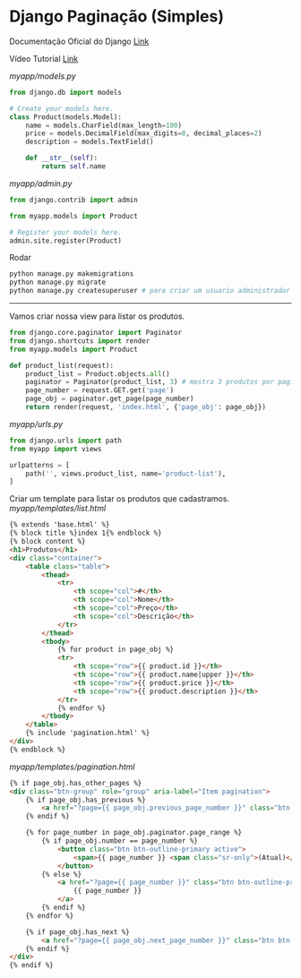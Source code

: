 # Django Paginação (Simples)

Documentação Oficial do Django [Link](https://docs.djangoproject.com/en/4.1/ref/paginator/)

Vídeo Tutorial [Link](https://www.youtube.com/watch?v=kcXPT06LnLQ)

 *myapp/models.py*
``` python
from django.db import models

# Create your models here.
class Product(models.Model):
    name = models.CharField(max_length=100)
    price = models.DecimalField(max_digits=8, decimal_places=2)
    description = models.TextField()

    def __str__(self):
        return self.name
 ``` 
 
 *myapp/admin.py*
```python
from django.contrib import admin

from myapp.models import Product

# Register your models here.
admin.site.register(Product)
```

Rodar
```python
python manage.py makemigrations
python manage.py migrate
python manage.py createsuperuser # para criar um usuario administrador para acessar django admin
```

---

Vamos criar nossa view para listar os produtos.
```python
from django.core.paginator import Paginator
from django.shortcuts import render
from myapp.models import Product

def product_list(request):
    product_list = Product.objects.all()
    paginator = Paginator(product_list, 3) # mostra 3 produtos por pagina
    page_number = request.GET.get('page')
    page_obj = paginator.get_page(page_number)
    return render(request, 'index.html', {'page_obj': page_obj})
```

*myapp/urls.py*
```python
from django.urls import path 
from myapp import views

urlpatterns = [
    path('', views.product_list, name='product-list'), 
]
```

Criar um template para listar os produtos que cadastramos.
*myapp/templates/list.html*
```html
{% extends 'base.html' %}
{% block title %}index 1{% endblock %}
{% block content %}
<h1>Produtos</h1>
<div class="container"> 
    <table class="table"> 
        <thead>
            <tr>
                <th scope="col">#</th>
                <th scope="col">Nome</th>
                <th scope="col">Preço</th>
                <th scope="col">Descrição</th>
            </tr>
        </thead> 
        <tbody>
            {% for product in page_obj %}
            <tr>
                <th scope="row">{{ product.id }}</th>
                <th scope="row">{{ product.name|upper }}</th>
                <th scope="row">{{ product.price }}</th>
                <th scope="row">{{ product.description }}</th>
            </tr>
            {% endfor %}
        </tbody>
    </table> 
    {% include 'pagination.html' %} 
</div> 
{% endblock %}
```

*myapp/templates/pagination.html*
```html
{% if page_obj.has_other_pages %}
<div class="btn-group" role="group" aria-label="Item pagination">
    {% if page_obj.has_previous %}
        <a href="?page={{ page_obj.previous_page_number }}" class="btn btn-outline-primary">&laquo;</a>
    {% endif %}

    {% for page_number in page_obj.paginator.page_range %}
        {% if page_obj.number == page_number %}
            <button class="btn btn-outline-primary active">
                <span>{{ page_number }} <span class="sr-only">(Atual)</span></span>
            </button>
        {% else %}
            <a href="?page={{ page_number }}" class="btn btn-outline-primary">
                {{ page_number }}
            </a>
        {% endif %}
    {% endfor %}

    {% if page_obj.has_next %}
        <a href="?page={{ page_obj.next_page_number }}" class="btn btn-outline-primary">&raquo;</a>
    {% endif %}
</div>
{% endif %}
```
